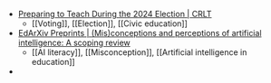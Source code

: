 - [Preparing to Teach During the 2024 Election | CRLT](https://crlt.umich.edu/blog/preparing-teach-during-2024-election)
	- [[Voting]], [[Election]], [[Civic education]]
- [EdArXiv Preprints | (Mis)conceptions and perceptions of artificial intelligence: A scoping review](https://osf.io/preprints/edarxiv/y627r)
	- [[AI literacy]], [[Misconception]], [[Artificial intelligence in education]]
-